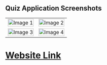 <h2>Quiz Application Screenshots</h2>

<table>
  <tr>
    <td>
      <img src="https://github.com/ami1manna/ReactQuiz/assets/91798995/211a1901-973a-42db-ad22-da41fa55414a" alt="Image 1" width="100%"/>
    </td>
    <td>
      <img src="https://github.com/ami1manna/ReactQuiz/assets/91798995/5375dd0a-889a-4827-9a03-9a3fdea9392a" alt="Image 2" width="100%"/>
    </td>
  </tr>
  <tr>
    <td>
      <img src="https://github.com/ami1manna/ReactQuiz/assets/91798995/1bb39e17-a262-4b46-98a4-8f0ee6a914c6" alt="Image 3" width="100%"/>
    </td>
    <td>
      <img src="https://github.com/ami1manna/ReactQuiz/assets/91798995/d1e8b3c6-eaaa-4cd2-a577-0c602f985579" alt="Image 4" height="100%" width="100%"/>
    </td>
  </tr>
  
</table>
<h1><a href="https://reactqquiz.netlify.app/">Website Link</a></h1>
